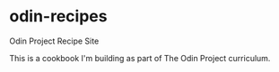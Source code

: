 # odin-recipes
Odin Project Recipe Site

This is a cookbook I'm building as part of The Odin Project curriculum.